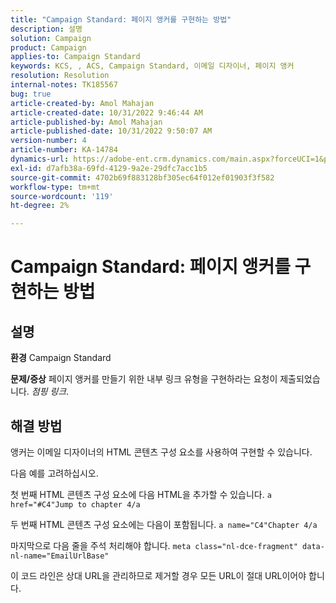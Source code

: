 ```yaml
---
title: "Campaign Standard: 페이지 앵커를 구현하는 방법"
description: 설명
solution: Campaign
product: Campaign
applies-to: Campaign Standard
keywords: KCS, , ACS, Campaign Standard, 이메일 디자이너, 페이지 앵커
resolution: Resolution
internal-notes: TK185567
bug: true
article-created-by: Amol Mahajan
article-created-date: 10/31/2022 9:46:44 AM
article-published-by: Amol Mahajan
article-published-date: 10/31/2022 9:50:07 AM
version-number: 4
article-number: KA-14784
dynamics-url: https://adobe-ent.crm.dynamics.com/main.aspx?forceUCI=1&pagetype=entityrecord&etn=knowledgearticle&id=3fe073ea-0059-ed11-9561-6045bd006079
exl-id: d7afb38a-69fd-4129-9a2e-29dfc7acc1b5
source-git-commit: 4702b69f883128bf305ec64f012ef01903f3f582
workflow-type: tm+mt
source-wordcount: '119'
ht-degree: 2%

---
```


# Campaign Standard: 페이지 앵커를 구현하는 방법

## 설명

<b>환경</b>
Campaign Standard


<b>문제/증상</b>
페이지 앵커를 만들기 위한 내부 링크 유형을 구현하라는 요청이 제출되었습니다. *점핑 링크*.


## 해결 방법


앵커는 이메일 디자이너의 HTML 콘텐츠 구성 요소를 사용하여 구현할 수 있습니다.

다음 예를 고려하십시오.

첫 번째 HTML 콘텐츠 구성 요소에 다음 HTML을 추가할 수 있습니다.
`a href="#C4"Jump to chapter 4/a`

두 번째 HTML 콘텐츠 구성 요소에는 다음이 포함됩니다.
`a name="C4"Chapter 4/a`

마지막으로 다음 줄을 주석 처리해야 합니다.
`meta class="nl-dce-fragment" data-nl-name="EmailUrlBase"`

이 코드 라인은 상대 URL을 관리하므로 제거할 경우 모든 URL이 절대 URL이어야 합니다.
